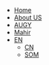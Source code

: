 <!-- 侧边栏 docs/_navbar.md -->
- [Home]()
- [About US]()
 - [ AUGY ]()
 - [ Mahir ](AboutUs/Mahir.md)
- [EN]()
  - [CN]()
  - [SOM]()